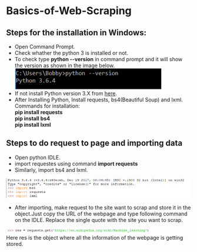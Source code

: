 # Basics-of-Web-Scraping

## Steps for the installation in Windows:
- Open Command Prompt.
- Check whather the python 3 is installed or not.
- To check type **python --version** in command prompt and it will show the version as shown in the image below.
![Version](images/versioncheck.png)
- If not install Python version 3.X from [here](https://www.python.org/downloads/).
- After Installing  Python, Install requests, bs4(Beautiful Soup) and lxml.<br/>
    Commands for installation:<br/>
    **pip install requests**<br/>
    **pip install bs4**<br/>
    **pip install lxml**<br/>

## Steps to do request to page and importing data
- Open python IDLE.
- import requestes using command **import requests**
- Similarly, import bs4 and lxml.

![import](images/image-1.png)

- After importing, make request to the site want to scrap and store it in the object.Just copy the URL of the webpage and type following command on the IDLE. Replace the single quote with the site you want to scrap.

![request](images/image-2.png)
Here res is the object where all the information of the webpage is getting stored.
